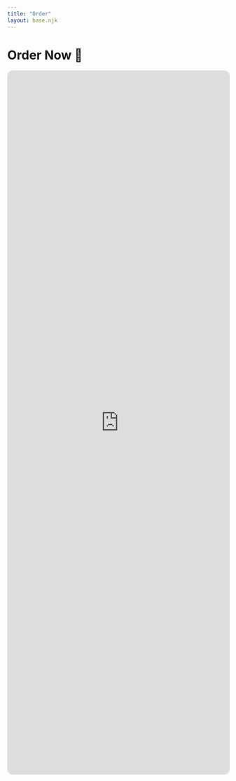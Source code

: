 ```yaml
---
title: "Order"
layout: base.njk
---
```


<h1 class="text-4xl font-bold text-center text-[#3e2c20] my-10">Order Now 🍰</h1>

<iframe 
  src="https://docs.google.com/forms/d/e/1FAIpQLScdJldW9PyERN4gj-Jfus3tmHob-kH7lsDBhscGB_ZyNaw3hg/viewform?embedded=true" 
  width="100%" 
  height="1600" 
  frameborder="0" 
  marginheight="0" 
  marginwidth="0"
  style="border-radius: 12px; border: 2px solid #ddd;"
>
  Loading…
</iframe>
